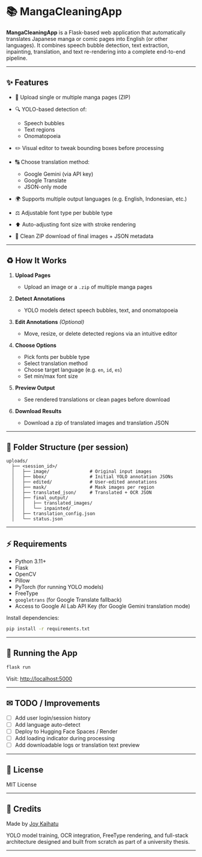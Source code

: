 # 📚 MangaCleaningApp

**MangaCleaningApp** is a Flask-based web application that automatically translates Japanese manga or comic pages into English (or other languages). It combines speech bubble detection, text extraction, inpainting, translation, and text re-rendering into a complete end-to-end pipeline.

---

## ✨ Features

* 🚀 Upload single or multiple manga pages (ZIP)
* 🔍 YOLO-based detection of:

  * Speech bubbles
  * Text regions
  * Onomatopoeia
* ✏️ Visual editor to tweak bounding boxes before processing
* 🔠 Choose translation method:

  * Google Gemini (via API key)
  * Google Translate
  * JSON-only mode
* 🌍 Supports multiple output languages (e.g. English, Indonesian, etc.)
* ⚖️ Adjustable font type per bubble type
* ⬆️ Auto-adjusting font size with stroke rendering
* 📄 Clean ZIP download of final images + JSON metadata

---

## ♻️ How It Works

1. **Upload Pages**

   * Upload an image or a `.zip` of multiple manga pages
2. **Detect Annotations**

   * YOLO models detect speech bubbles, text, and onomatopoeia
3. **Edit Annotations** *(Optional)*

   * Move, resize, or delete detected regions via an intuitive editor
4. **Choose Options**

   * Pick fonts per bubble type
   * Select translation method
   * Choose target language (e.g. `en`, `id`, `es`)
   * Set min/max font size
5. **Preview Output**

   * See rendered translations or clean pages before download
6. **Download Results**

   * Download a zip of translated images and translation JSON

---

## 📁 Folder Structure (per session)

```
uploads/
  ├── <session_id>/
  │   ├── image/               # Original input images
  │   ├── bbox/                # Initial YOLO annotation JSONs
  │   ├── edited/              # User-edited annotations
  │   ├── mask/                # Mask images per region
  │   ├── translated_json/     # Translated + OCR JSON
  │   ├── final_output/
  │   │   ├── translated_images/
  │   │   └── inpainted/
  │   ├── translation_config.json
  │   └── status.json
```

---

## ⚡ Requirements

* Python 3.11+
* Flask
* OpenCV
* Pillow
* PyTorch (for running YOLO models)
* FreeType
* `googletrans` (for Google Translate fallback)
* Access to Google AI Lab API Key (for Google Gemini translation mode)

Install dependencies:

```bash
pip install -r requirements.txt
```

---

## 🚀 Running the App

```bash
flask run
```

Visit: [http://localhost:5000](http://localhost:5000)

---

## ✉ TODO / Improvements

* [ ] Add user login/session history
* [ ] Add language auto-detect
* [ ] Deploy to Hugging Face Spaces / Render
* [ ] Add loading indicator during processing
* [ ] Add downloadable logs or translation text preview

---

## 📑 License

MIT License

---

## 🙏 Credits

Made by [Joy Kaihatu](https://github.com/JoyKaihatu)

YOLO model training, OCR integration, FreeType rendering, and full-stack architecture designed and built from scratch as part of a university thesis.

---
